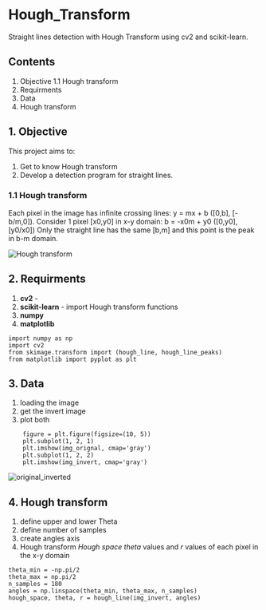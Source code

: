 # Hough_Transform
Straight lines detection with Hough Transform using cv2 and scikit-learn.  

## Contents
1. Objective
  1.1 Hough transform 
2. Requirments 
3. Data 
4. Hough transform 


## 1. Objective
This project aims to:
1. Get to know Hough transform  
2. Develop a detection program for straight lines. 

### 1.1 Hough transform 
Each pixel in the image has infinite crossing lines: y = mx + b ([0,b], [-b/m,0]).
Consider 1 pixel [x0,y0] in x-y domain: b = -x0m + y0 ([0,y0], [y0/x0]) 
Only the straight line has the same [b,m] and this point is the peak in b-m domain. 

![Hough transform](https://user-images.githubusercontent.com/57630290/190166077-f1255603-1b25-42b6-8d2f-8460dbfc4c0e.png)

## 2. Requirments 
1. **cv2** - 
2. **scikit-learn** - import Hough transform functions   
3. **numpy**
4. **matplotlib**

```
import numpy as np
import cv2
from skimage.transform import (hough_line, hough_line_peaks)
from matplotlib import pyplot as plt
```

## 3. Data 
1. loading the image 
2. get the invert image
3. plot both 
```
    figure = plt.figure(figsize=(10, 5))
    plt.subplot(1, 2, 1)
    plt.imshow(img_orignal, cmap='gray')
    plt.subplot(1, 2, 2)
    plt.imshow(img_invert, cmap='gray')

```
![original_inverted](https://user-images.githubusercontent.com/57630290/190173921-47b4ae3f-dafc-4e54-b40f-d995b72d3806.png)

## 4. Hough transform 
1. define upper and lower Theta 
2. define number of samples 
3. create angles axis 
4. Hough transform 
*Hough space*
*theta* values and *r* values of each pixel in the x-y domain
```
theta_min = -np.pi/2
theta_max = np.pi/2
n_samples = 180
angles = np.linspace(theta_min, theta_max, n_samples)
hough_space, theta, r = hough_line(img_invert, angles)
```
